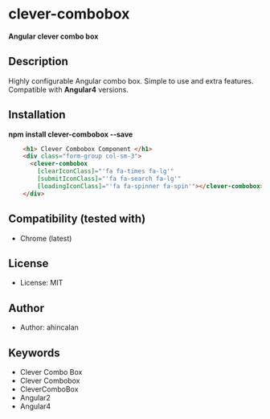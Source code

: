 # clever-combobox

**Angular clever combo box**

## Description
Highly configurable Angular combo box. Simple to use and extra features. Compatible with __Angular4__ versions.

## Installation

__npm install clever-combobox --save__

```html
    <h1> Clever Combobox Component </h1>
    <div class="form-group col-sm-3">
      <clever-combobox
        [clearIconClass]="'fa fa-times fa-lg'"
        [submitIconClass]="'fa fa-search fa-lg'"
        [loadingIconClass]="'fa fa-spinner fa-spin'"></clever-combobox>
    </div>
``` 

## Compatibility (tested with)
* Chrome (latest)

## License
* License: MIT

## Author
* Author: ahincalan

## Keywords
* Clever Combo Box
* Clever Combobox
* CleverComboBox
* Angular2
* Angular4

